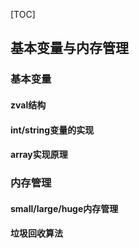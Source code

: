 [TOC]

## 基本变量与内存管理

### 基本变量

#### zval结构

#### int/string变量的实现

#### array实现原理

### 内存管理

#### small/large/huge内存管理

#### 垃圾回收算法